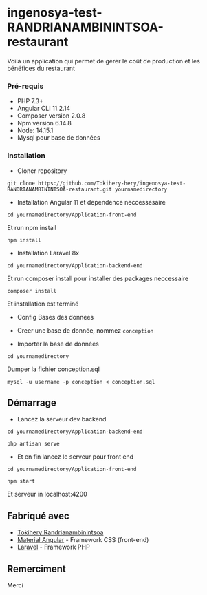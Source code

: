 # ingenosya-test-RANDRIANAMBININTSOA-restaurant

Voilà un application  qui permet de gérer le coût de
production et les bénéfices du restaurant

### Pré-requis

- PHP 7.3+
- Angular CLI 11.2.14
- Composer version 2.0.8
- Npm version 6.14.8
- Node: 14.15.1
- Mysql pour base de données

### Installation
- Cloner repository

``git clone https://github.com/Tokihery-hery/ingenosya-test-RANDRIANAMBININTSOA-restaurant.git yournamedirectory``

- Installation Angular 11 et dependence neccessesaire

``cd yournamedirectory/Application-front-end``

Et run npm install

``npm install``

- Installation Laravel 8x

``cd yournamedirectory/Application-backend-end``

Et run composer install pour installer des packages neccessaire

``composer install``

Et installation est terminé

- Config Bases des donnèes

- Creer une base de donnée,  nommez ``conception``
 
- Importer la base de données 

``cd yournamedirectory``

Dumper la fichier conception.sql

``mysql -u username -p conception < conception.sql``


## Démarrage


- Lancez la serveur dev backend

``cd yournamedirectory/Application-backend-end``

``php artisan serve``
 
- Et en fin lancez le serveur pour front end 


````cd yournamedirectory/Application-front-end````

``npm start``


Et serveur in localhost:4200


## Fabriqué avec

* [Tokihery Randrianambinintsoa](https://github.com/Tokihery-hery) 
* [Material Angular](https://material.angular.io/) - Framework CSS (front-end)
* [Laravel](https://laravel.com/docs/8.x) - Framework PHP

## Remerciment

Merci

